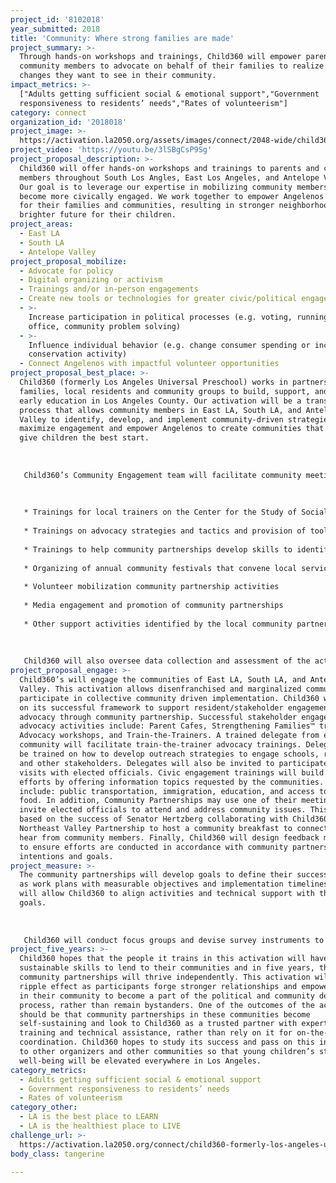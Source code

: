 ```yaml
---
project_id: '8102018'
year_submitted: 2018
title: 'Community: Where strong families are made'
project_summary: >-
  Through hands-on workshops and trainings, Child360 will empower parents and
  community members to advocate on behalf of their families to realize the
  changes they want to see in their community.
impact_metrics: >-
  ["Adults getting sufficient social & emotional support","Government
  responsiveness to residents’ needs","Rates of volunteerism"]
category: connect
organization_id: '2018018'
project_image: >-
  https://activation.la2050.org/assets/images/connect/2048-wide/child360-formerly-los-angeles-universal-preschool.jpg
project_video: 'https://youtu.be/3lSBgCsP9Sg'
project_proposal_description: >-
  Child360 will offer hands-on workshops and trainings to parents and community
  members throughout South Los Angles, East Los Angeles, and Antelope Valley.
  Our goal is to leverage our expertise in mobilizing community members to
  become more civically engaged. We work together to empower Angelenos to fight
  for their families and communities, resulting in stronger neighborhoods and a
  brighter future for their children.
project_areas:
  - East LA
  - South LA
  - Antelope Valley
project_proposal_mobilize:
  - Advocate for policy
  - Digital organizing or activism
  - Trainings and/or in-person engagements
  - Create new tools or technologies for greater civic/political engagement
  - >-
    Increase participation in political processes (e.g. voting, running for
    office, community problem solving)
  - >-
    Influence individual behavior (e.g. change consumer spending or increase
    conservation activity)
  - Connect Angelenos with impactful volunteer opportunities
project_proposal_best_place: >-
  Child360 (formerly Los Angeles Universal Preschool) works in partnership with
  families, local residents and community groups to build, support, and improve
  early education in Los Angeles County. Our activation will be a transparent
  process that allows community members in East LA, South LA, and Antelope
  Valley to identify, develop, and implement community-driven strategies that
  maximize engagement and empower Angelenos to create communities that truly
  give children the best start. 
   
   
   
   Child360’s Community Engagement team will facilitate community meetings to ensure collaboration between local agencies and their stakeholders that include families, residents, business-owners, neighborhood councils, and volunteers. Child360 will collaborate with partner groups to assess the capacities and gaps of the community partnerships and to develop plans to build capacity in areas where assistance is needed. Types of assistance could include:
   
   
   
   * Trainings for local trainers on the Center for the Study of Social Policy’s Strengthening Families™ Protective Factors (SFPF) Framework, which focuses on five factors of parental resilience, social connections, concrete support in times of need, knowledge of parenting and child development, and socioemotional competence of children
   
   * Trainings on advocacy strategies and tactics and provision of tools to increase constituents’ capacity to improve government responsiveness (past examples include a Community Ambassador Toolkit and an online Voter Voice platform that helps local constituents understand and flex their power in local, state, and national politics)
   
   * Trainings to help community partnerships develop skills to identify and apply for funding at the local level
   
   * Organizing of annual community festivals that convene local service providers, families, residents, and volunteers
   
   * Volunteer mobilization community partnership activities
   
   * Media engagement and promotion of community partnerships
   
   * Other support activities identified by the local community partnerships
   
   
   
   Child360 will also oversee data collection and assessment of the activation, and provide regular reports to the community partnerships to learn from and develop plans to improve their work. Child360 will document community partnership participant information and attendance and will work with the community partnerships to identify performance measures, which include metrics that are most meaningful to the communities.
project_proposal_engage: >-
  Child360’s will engage the communities of East LA, South LA, and Antelope
  Valley. This activation allows disenfranchised and marginalized communities to
  participate in collective community driven implementation. Child360 will build
  on its successful framework to support resident/stakeholder engagement and
  advocacy through community partnership. Successful stakeholder engagement and
  advocacy activities include: Parent Cafes, Strengthening Families™ trainings,
  Advocacy workshops, and Train-the-Trainers. A trained delegate from each
  community will facilitate train-the-trainer advocacy trainings. Delegates will
  be trained on how to develop outreach strategies to engage schools, residents,
  and other stakeholders. Delegates will also be invited to participate in
  visits with elected officials. Civic engagement trainings will build on these
  efforts by offering information topics requested by the communities. These may
  include: public transportation, immigration, education, and access to healthy
  food. In addition, Community Partnerships may use one of their meetings to
  invite elected officials to attend and address community issues. This model is
  based on the success of Senator Hertzberg collaborating with Child360 and the
  Northeast Valley Partnership to host a community breakfast to connect with and
  hear from community members. Finally, Child360 will design feedback mechanisms
  to ensure efforts are conducted in accordance with community partners’
  intentions and goals.
project_measure: >-
  The community partnerships will develop goals to define their success as well
  as work plans with measurable objectives and implementation timelines, which
  will allow Child360 to align activities and technical support with their
  goals.
   
    
   
   Child360 will conduct focus groups and devise survey instruments to analyze data for community partnerships to reflect upon, learn, and improve. Child360 will use two sustainability-oriented frameworks, Empowerment Evaluation and Appreciative Inquiry, and train community partnerships to incorporate data use, regular reflection, and learning into their processes. Both frameworks emphasize the use of democratic participation and collaborative strategizing to advance existing programs. In combination, these frameworks enhance self-sufficiency. Empowerment Evaluation involves the use of evaluation concepts, techniques, and findings to foster ongoing improvement. Appreciative Inquiry examines, identifies, and further develops an organization's’ potential to create a better future by focusing on assets and strengths. Both formative and summative evaluation strategies will help identify successes and challenges and inform the iterative improvement process of the community partnerships. The evaluation methodology will include: focus groups with community partnerships, participant feedback forms provided at the end of every meeting, and participant profile surveys to capture demographic data.
project_five_years: >-
  Child360 hopes that the people it trains in this activation will have
  sustainable skills to lend to their communities and in five years, these
  community partnerships will thrive independently. This activation will have a
  ripple effect as participants forge stronger relationships and empower others
  in their community to become a part of the political and community development
  process, rather than remain bystanders. One of the outcomes of the activation
  should be that community partnerships in these communities become
  self-sustaining and look to Child360 as a trusted partner with expertise in
  training and technical assistance, rather than rely on it for on-the-ground
  coordination. Child360 hopes to study its success and pass on this information
  to other organizers and other communities so that young children’s status and
  well-being will be elevated everywhere in Los Angeles.
category_metrics:
  - Adults getting sufficient social & emotional support
  - Government responsiveness to residents’ needs
  - Rates of volunteerism
category_other:
  - LA is the best place to LEARN
  - LA is the healthiest place to LIVE
challenge_url: >-
  https://activation.la2050.org/connect/child360-formerly-los-angeles-universal-preschool/
body_class: tangerine

---
```

